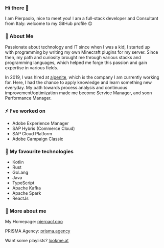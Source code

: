 ### Hi there 👋
I am Pierpaolo, nice to meet you!
I am a full-stack developer and Consultant from Italy: welcome to my GitHub profile 😊

### 🔭 About Me

Passionate about technology and IT since when I was a kid, I started up with programming by writing my own Minecraft plugins for my server.
Since then, my path and curiosity brought me through various stacks and programming languages, which helped me forge this passion and gain expertise in various fields.

In 2019, I was hired at [alpenite](https://alpenite.com), which is the company I am currently working for.
Here, I had the chance to apply knowledge and learn something new everyday.
My path towards process analysis and continuous improvement/optimization made me become Service Manager, and soon Performance Manager.

### ⚡ I’ve worked on
- Adobe Experience Manager
- SAP Hybris (Commerce Cloud)
- SAP Cloud Platform
- Adobe Campaign Classic

### 🌱 My favourite technologies
- Kotlin
- Rust
- GoLang
- Java
- TypeScript
- Apache Kafka
- Apache Spark
- ReactJs

### 🌱 More about me
My Homepage: [pierpaol.ooo](https://pierpaol.ooo)

PRISMA Agency: [prisma.agency](https://prisma.agency)

Want some playlists? [lookme.at](https://lookme.at)

<!--
- 🔭 I’m currently working on ...
- 🌱 I’m currently learning ...
- 👯 I’m looking to collaborate on ...
- 🤔 I’m looking for help with ...
- 💬 Ask me about ...
- 📫 How to reach me: ...
- 😄 Pronouns: ...
- ⚡ Fun fact: ...
-->

